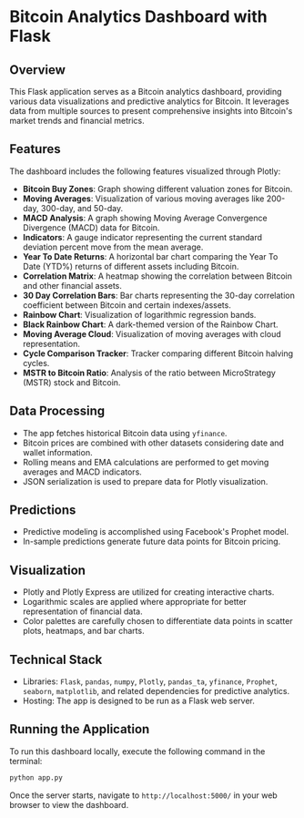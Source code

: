 # Bitcoin Analytics Dashboard with Flask
## Overview
This Flask application serves as a Bitcoin analytics dashboard, providing various data visualizations and predictive analytics for Bitcoin. It leverages data from multiple sources to present comprehensive insights into Bitcoin's market trends and financial metrics.

## Features
The dashboard includes the following features visualized through Plotly:

- **Bitcoin Buy Zones**: Graph showing different valuation zones for Bitcoin.
- **Moving Averages**: Visualization of various moving averages like 200-day, 300-day, and 50-day.
- **MACD Analysis**: A graph showing Moving Average Convergence Divergence (MACD) data for Bitcoin.
- **Indicators**: A gauge indicator representing the current standard deviation percent move from the mean average.
- **Year To Date Returns**: A horizontal bar chart comparing the Year To Date (YTD%) returns of different assets including Bitcoin.
- **Correlation Matrix**: A heatmap showing the correlation between Bitcoin and other financial assets.
- **30 Day Correlation Bars**: Bar charts representing the 30-day correlation coefficient between Bitcoin and certain indexes/assets.
- **Rainbow Chart**: Visualization of logarithmic regression bands.
- **Black Rainbow Chart**: A dark-themed version of the Rainbow Chart.
- **Moving Average Cloud**: Visualization of moving averages with cloud representation.
- **Cycle Comparison Tracker**: Tracker comparing different Bitcoin halving cycles.
- **MSTR to Bitcoin Ratio**: Analysis of the ratio between MicroStrategy (MSTR) stock and Bitcoin.

## Data Processing
- The app fetches historical Bitcoin data using `yfinance`.
- Bitcoin prices are combined with other datasets considering date and wallet information.
- Rolling means and EMA calculations are performed to get moving averages and MACD indicators.
- JSON serialization is used to prepare data for Plotly visualization.

## Predictions
- Predictive modeling is accomplished using Facebook's Prophet model.
- In-sample predictions generate future data points for Bitcoin pricing.

## Visualization
- Plotly and Plotly Express are utilized for creating interactive charts.
- Logarithmic scales are applied where appropriate for better representation of financial data.
- Color palettes are carefully chosen to differentiate data points in scatter plots, heatmaps, and bar charts.

## Technical Stack
- Libraries: `Flask`, `pandas`, `numpy`, `Plotly`, `pandas_ta`, `yfinance`, `Prophet`, `seaborn`, `matplotlib`, and related dependencies for predictive analytics.
- Hosting: The app is designed to be run as a Flask web server.

## Running the Application
To run this dashboard locally, execute the following command in the terminal:

```bash
python app.py
```

Once the server starts, navigate to `http://localhost:5000/` in your web browser to view the dashboard.
